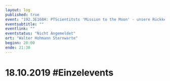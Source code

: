 ```yaml
---
layout: log
published: true
event: "192.3E168H: PTScientitsts 'Mission to the Moon' - unsere Rückkehr zu Apollo 17"
eventsubtitle: ""
eventlink: ""
eventstatus: "Nicht Angemeldet"
ort: "Walter Hohmann Sternwarte"
beginn: 20:00
ende: 21:30
---
```


# 18.10.2019 #Einzelevents

